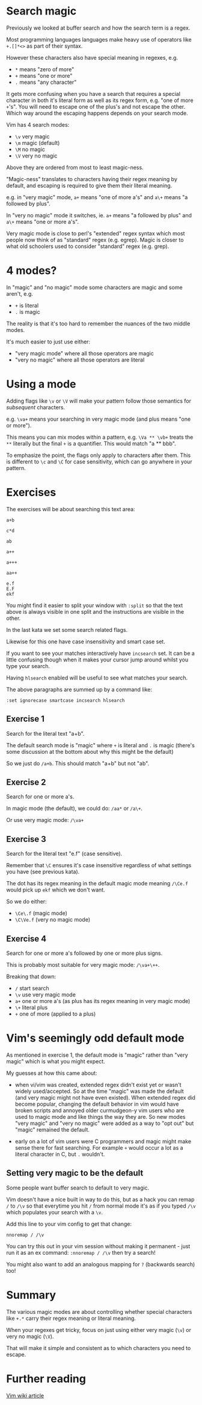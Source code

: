 # Search magic

Previously we looked at buffer search and how the search term is a regex.

Most programming languages languages make heavy use of operators like `+.[]*<>` as part of their syntax.

However these characters also have special meaning in regexes, e.g.

- `*` means "zero of more"
- `+` means "one or more"
- `.` means "any character"

It gets more confusing when you have a search that requires a special character
in both it's literal form as well as its regex form, e.g. "one of more `+`'s".
You will need to escape one of the plus's and not escape the other.
Which way around the escaping happens depends on your search mode.

Vim has 4 search modes:

- `\v` very magic
- `\m` magic (default)
- `\M` no magic
- `\V` very no magic

Above they are ordered from most to least magic-ness.

"Magic-ness" translates to characters having their regex meaning by default,
and escaping is required to give them their literal meaning.

e.g. in "very magic" mode, `a+` means "one of more a's" and `a\+` means "a followed by plus".

In "very no magic" mode it switches, ie. `a+` means "a followed by plus" and `a\+` means "one or more a's".

Very magic mode is close to perl's "extended" regex syntax which most people now think of as "standard" regex (e.g. egrep).
Magic is closer to what old schoolers used to consider "standard" regex (e.g. grep).

# 4 modes?

In "magic" and "no magic" mode some characters are magic and some aren't, e.g.

- `+` is literal
- `.` is magic

The reality is that it's too hard to remember the nuances of the two middle modes.

It's much easier to just use either:

- "very magic mode" where all those operators are magic
- "very no magic" where all those operators are literal

# Using a mode

Adding flags like `\v` or `\V` will make your pattern follow those semantics for _subsequent_ characters.

e.g. `\va+` means your searching in very magic mode (and plus means "one or more").

This means you can mix modes within a pattern,
e.g. `\Va ** \vb+` treats the `**` literally but the final `+` is a quantifier.
This would match "a ** bbb".

To emphasize the point, the flags only apply to characters after them.
This is different to `\c` and `\C` for case sensitivity, which can go anywhere in your pattern.

# Exercises

The exercises will be about searching this text area:

```
a+b

c*d

ab

a++

a+++

aa++

e.f
E.F
ekf
```

You might find it easier to split your window with `:split` so that the text above is always visible in one split
and the instructions are visible in the other.

In the last kata we set some search related flags.

Likewise for this one have case insensitivity and smart case set.

If you want to see your matches interactively have `incsearch` set.
It can be a little confusing though when it makes your cursor jump around whilst you type your search.

Having `hlsearch` enabled will be useful to see what matches your search.

The above paragraphs are summed up by a command like:

```
:set ignorecase smartcase incsearch hlsearch
```

## Exercise 1

Search for the literal text "a+b".

The default search mode is "magic" where `+` is literal and `.` is magic
(there's some discussion at the bottom about why this might be the default)

So we just do `/a+b`. This should match "a+b" but not "ab".

## Exercise 2

Search for one or more a's.

In magic mode (the default), we could do: `/aa*` or `/a\+`.

Or use very magic mode: `/\va+`

## Exercise 3

Search for the literal text "e.f" (case sensitive).

Remember that `\C` ensures it's case insensitive regardless of what settings you have (see previous kata).

The dot has its regex meaning in the default magic mode meaning `/\Ce.f` would pick up `ekf` which we don't want.

So we do either:

- `\Ce\.f` (magic mode)
- `\C\Ve.f` (very no magic mode)

## Exercise 4

Search for one or more a's followed by one or more plus signs.

This is probably most suitable for very magic mode: `/\va+\++`.

Breaking that down:

- `/` start search
- `\v` use very magic mode
- `a+` one or more a's (as plus has its regex meaning in very magic mode)
- `\+` literal plus
- `+` one of more (applied to a plus)

# Vim's seemingly odd default mode

As mentioned in exercise 1, the default mode is "magic" rather than "very magic" which is what you might expect.

My guesses at how this came about:

- when vi/vim was created, extended regex didn't exist yet or wasn't widely used/accepted.
  So at the time "magic" was made the default (and very magic might not have even existed).
  When extended regex did become popular, changing the default behavior in vim would have broken scripts
  and annoyed older curmudgeon-y vim users who are used to magic mode and like things the way they are.
  So new modes "very magic" and "very no magic" were added as a way to "opt out" but "magic" remained the default.

- early on a lot of vim users were C programmers and magic might make sense there for fast searching.
  For example `+` would occur a lot as a literal character in C, but `.` wouldn't.

## Setting very magic to be the default

Some people want buffer search to default to very magic.

Vim doesn't have a nice built in way to do this, but as a hack you can remap `/` to `/\v` so that everytime
you hit `/` from normal mode it's as if you typed `/\v` which populates your search with a `\v`.

Add this line to your vim config to get that change:

```
nnoremap / /\v
```

You can try this out in your vim session without making it permanent -
just run it as an ex command: `:nnoremap / /\v` then try a search!

You might also want to add an analogous mapping for `?` (backwards search) too!

# Summary

The various magic modes are about controlling whether special characters like `+.*` carry their regex meaning or literal meaning.

When your regexes get tricky, focus on just using either very magic (`\v`) or very no magic (`\V`).

That will make it simple and consistent as to which characters you need to escape.

# Further reading

[Vim wiki article](https://vim.fandom.com/wiki/Simplifying_regular_expressions_using_magic_and_no-magic)
